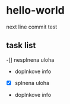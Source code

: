 # hello-world
next line
commit test
## task list
-[] nesplnena uloha
- doplnkove info
-[x] splnena uloha
- doplnkove info
